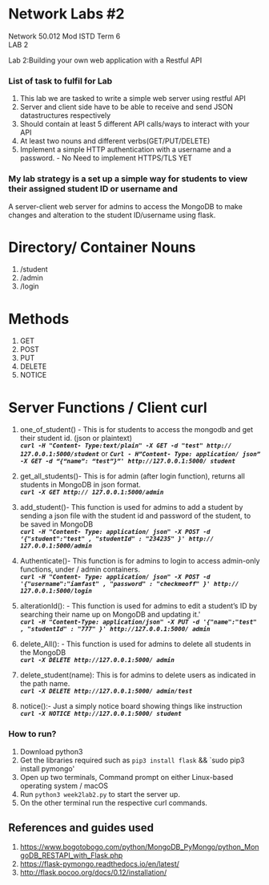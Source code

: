 # Network Labs #2
Network 50.012 Mod ISTD Term 6
<br>LAB 2<br/>

Lab 2:Building your own web application with a Restful API

### List of task to fulfil for Lab
1. This lab we are tasked to write a simple web server using restful API
2. Server and client side have to be able to receive and send JSON datastructures respectively
3. Should contain at least 5 different API calls/ways to interact with your API
4. At least two nouns and different verbs(GET/PUT/DELETE)
5. Implement a simple HTTP authentication with a username and a password. - No Need to implement HTTPS/TLS YET


### My lab strategy is a set up a simple way for students to view their assigned student ID or username and 
A server-client web server for admins to access the MongoDB to make changes and alteration to the student ID/username using flask.

# Directory/ Container Nouns
1. /student
2. /admin
3. /login

# Methods
1. GET
2. POST
3. PUT
4. DELETE
5. NOTICE

# Server Functions / Client curl 
1. one_of_student() -
This is for students to
access the mongodb
and get their student
id. (json or plaintext)  
__*`curl -H "Content-
Type:text/plain" -X
GET -d "test" http://
127.0.0.1:5000/student`*__  or   __*`Curl - H”Content-
Type: application/
json” -X GET -d
“{“name”: “test”}”'
http://127.0.0.1:5000/
student`*__

2. get_all_students()-
This is for admin
(after login function),
returns all students in
MongoDB in json
format.  
__*`curl -X GET http://
127.0.0.1:5000/admin`*__ 

3. add_student()-
This function is used
for admins to add a
student by sending a
json file with the
student id and
password of the
student, to be saved in
MongoDB   
__*`curl -H "Content-
Type: application/
json" -X POST -d
‘{"student":"test" ,
"studentId" :
"234235" }' http://
127.0.0.1:5000/admin`*__

4. Authenticate()-
This function is for
admins to login to
access admin-only
functions, under /
admin containers.  
__*`curl -H "Content-
Type: application/
json" -X POST -d
'{"username":"iamfast"
, "password" :
"checkmeoff" }' http://
127.0.0.1:5000/login`*__

5. alterationId(): -
This function is used for
admins to edit a student’s
ID by searching their
name up on MongoDB
and updating it.'  
__*`curl -H "Content-Type:
application/json" -X
PUT -d '{"name":"test" ,
"studentId" : "777" }'
http://127.0.0.1:5000/
admin`*__

6. delete_All(): -
This function is used for
admins to delete all
students in the MongoDB  
__*`curl -X DELETE
http://127.0.0.1:5000/
admin`*__

7. delete_student(name):
This is for admins to
delete users as indicated
in the path name.  
__*`curl -X DELETE
http://127.0.0.1:5000/
admin/test`*__


8. notice():-
Just a simply notice
board showing things like
instruction  
__*`curl -X NOTICE
http://127.0.0.1:5000/
student`*__


### How to run?
1. Download python3
2. Get the libraries required such as `pip3 install flask` && `sudo pip3 install pymongo'
3. Open up two terminals, Command prompt on either Linux-based operating system / macOS
4. Run `python3 week2lab2.py` to start the server up.
5. On the other terminal run the respective curl commands.

## References and guides used
1. https://www.bogotobogo.com/python/MongoDB_PyMongo/python_MongoDB_RESTAPI_with_Flask.php
2. https://flask-pymongo.readthedocs.io/en/latest/
3. http://flask.pocoo.org/docs/0.12/installation/

